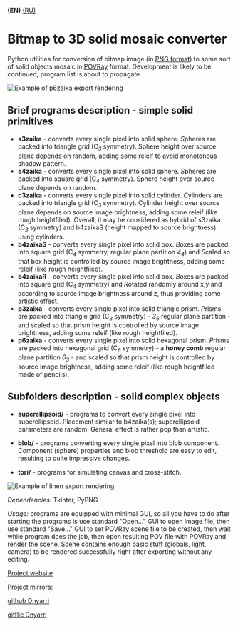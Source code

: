 **(EN)** [(RU)](README.RU.md)

# Bitmap to 3D solid mosaic converter

Python utilities for conversion of bitmap image (in [PNG format](http://www.libpng.org/pub/png/)) to some sort of solid objects mosaic in [POVRay](https://www.povray.org/) format. Development is likely to be continued, program list is about to propagate.

![Example of p6zaika export rendering](https://dnyarri.github.io/imgzaika/640/p6zaika.png)

## Brief programs description - simple solid primitives  

- **s3zaika** - converts every single pixel into solid sphere. *S*pheres are packed into triangle grid (C<sub>*3*</sub> symmetry). Sphere height over source plane depends on random, adding some releif to avoid monotonous shadow pattern.
- **s4zaika** - converts every single pixel into solid sphere. *S*pheres are packed into square grid (C<sub>*4*</sub> symmetry). Sphere height over source plane depends on random.
- **c3zaika** - converts every single pixel into solid cylinder. *C*ylinders are packed into triangle grid (C<sub>*3*</sub> symmetry). Cylinder height over source plane depends on source image brightness, adding some releif (like rough heightfiled). Overall, it may be considered as hybrid of s3zaika (C<sub>*3*</sub> symmetry) and b4zaikaS (height mapped to source brightness) using cylinders.
- **b4zaikaS** - converts every single pixel into solid box. *B*oxes are packed into square grid (C<sub>*4*</sub> symmetry, regular plane partition *4<sub>4</sub>*) and *S*caled so that box height is controlled by source image brightness, adding some releif (like rough heightfiled).
- **b4zaikaR** - converts every single pixel into solid box. *B*oxes are packed into square grid (C<sub>*4*</sub> symmetry) and *R*otated randomly around x,y and according to source image brightness around z, thus providing some artistic effect.
- **p3zaika** - converts every single pixel into solid triangle prism. *P*risms are packed into triangle grid (C<sub>*3*</sub> symmetry) - *3<sub>6</sub>* regular plane partition - and scaled so that prism height is controlled by source image brightness, adding some releif (like rough heightfiled).
- **p6zaika** - converts every single pixel into solid hexagonal prism. *P*risms are packed into hexagonal grid (C<sub>*6*</sub> symmetry) - a **honey comb** regular plane partition *6<sub>3</sub>* - and scaled so that prism height is controlled by source image brightness, adding some releif (like rough heightfiled made of pencils).

## Subfolders description - solid complex objects  

- **superellipsoid/** - programs to convert every single pixel into superellipsoid. Placement similar to b4zaika(s); superellipsoid parameters are random. General effect is rather pop than artistic.

- **blob/** - programs converting every single pixel into blob component. Component (sphere) properties and blob threshold are easy to edit, resulting to quite impressive changes.

- **tori/** - programs for simulating canvas and cross-stitch.

![Example of linen export rendering](https://dnyarri.github.io/imgzaika/640/linen.png)

*Dependencies:* Tkinter, PyPNG

*Usage:* programs are equipped with minimal GUI, so all you have to do after starting the programs is use standard "Open..." GUI to open image file, then use standard "Save..." GUI to set POVRay scene file to be created, then wait while program does the job, then open resulting POV file with POVRay and render the scene. Scene contains enough basic stuff (globals, light, camera) to be rendered successfully right after exporting without any editing.

[Project website](https://dnyarri.github.io/)

Project mirrors:

[github Dnyarri](https://github.com/Dnyarri/POVmosaic)

[gitflic Dnyarri](https://gitflic.ru/project/dnyarri/povmosaic)
